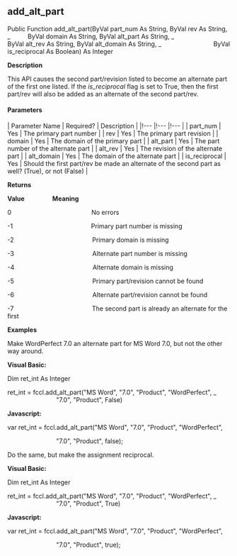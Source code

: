 add_alt_part
--------------

Public Function add_alt_part(ByVal part_num As String, ByVal rev As String, _
         ByVal domain As String, ByVal alt_part As String, _
                             ByVal alt_rev As String, ByVal alt_domain As String, _
                             ByVal is_reciprocal As Boolean) As Integer

**Description**

This API causes the second part/revision listed to become an alternate part of the first one listed. If the _is_reciprocal_ flag is set to True, then the first part/rev will also be added as an alternate of the second part/rev.

#### Parameters

| Parameter Name | Required? | Description |
|!--- |!--- |!--- |
| part_num | Yes | The primary part number |
| rev | Yes | The primary part revision |
| domain | Yes | The domain of the primary part |
| alt_part | Yes | The part number of the alternate part |
| alt_rev | Yes | The revision of the alternate part |
| alt_domain | Yes | The domain of the alternate part |
| is_reciprocal | Yes | Should the first part/rev be made an alternate of the second part as well? (True), or not (False) |

**Returns**

**Value**                **Meaning**

0                                              No errors

-1                                             Primary part number is missing

-2                                             Primary domain is missing

-3                                             Alternate part number is missing

-4                                             Alternate domain is missing

-5                                             Primary part/revision cannot be found

-6                                             Alternate part/revision cannot be found

-7                                             The second part is already an alternate for the first

**Examples**

 Make WordPerfect 7.0 an alternate part for MS Word 7.0, but not the other way around.

**Visual Basic:**

Dim ret_int As Integer

ret_int = fccl.add_alt_part("MS Word", "7.0", "Product", "WordPerfect", _
                            "7.0", "Product", False)

**Javascript:**

var ret_int = fccl.add_alt_part("MS Word", "7.0", "Product", "WordPerfect",

                            "7.0", "Product", false);

 Do the same, but make the assignment reciprocal.

**Visual Basic:**

Dim ret_int As Integer

ret_int = fccl.add_alt_part("MS Word", "7.0", "Product", "WordPerfect", _
                            "7.0", "Product", True)

**Javascript:**

var ret_int = fccl.add_alt_part("MS Word", "7.0", "Product", "WordPerfect",

                            "7.0", "Product", true);